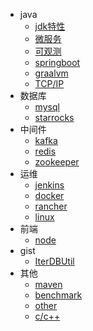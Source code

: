 * java
  * [jdk特性](docs/jdk.md)
  * [微服务](docs/微服务.md)
  * [可观测](docs/可观测.md)
  * [springboot](docs/springboot.md)
  * [graalvm](docs/graalvm.md)
  * [TCP/IP](docs/tcp_ip.md)
* 数据库
  * [mysql](docs/mysql.md)
  * [starrocks](docs/starrocks.md)
* 中间件
  * [kafka](docs/kafka.md)
  * [redis](docs/redis.md)
  * [zookeeper](docs/zookeeper.md)
* 运维
  * [jenkins](docs/jenkins.md)
  * [docker](docs/docker.md)
  * [rancher](docs/rancher.md)
  * [linux](docs/linux.md)
* 前端
  * [node](docs/node.md)
* gist
  * [IterDBUtil](docs/gist/iterdb.md)  
* 其他
  * [maven](docs/maven.md)
  * [benchmark](docs/benchmark.md)
  * [other](docs/other.md)
  * [c/c++](docs/杂/c_c++.md)
